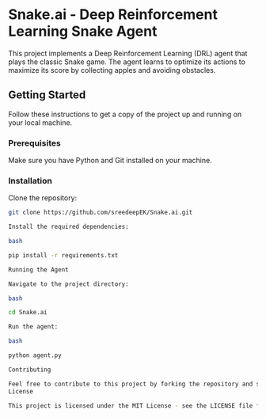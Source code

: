 # Snake.ai - Deep Reinforcement Learning Snake Agent

This project implements a Deep Reinforcement Learning (DRL) agent that plays the classic Snake game. The agent learns to optimize its actions to maximize its score by collecting apples and avoiding obstacles.

## Getting Started

Follow these instructions to get a copy of the project up and running on your local machine.

### Prerequisites

Make sure you have Python and Git installed on your machine.

### Installation

Clone the repository:
```bash
git clone https://github.com/sreedeepEK/Snake.ai.git

Install the required dependencies:

bash

pip install -r requirements.txt

Running the Agent

Navigate to the project directory:

bash

cd Snake.ai

Run the agent:

bash

python agent.py

Contributing

Feel free to contribute to this project by forking the repository and submitting pull requests. If you encounter any issues or have suggestions, please open an issue on GitHub.
License

This project is licensed under the MIT License - see the LICENSE file for details.

